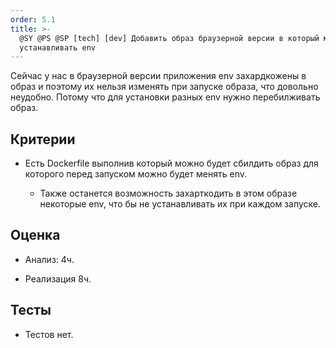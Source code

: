 ```yaml
---
order: 5.1
title: >-
  @SY @PS @SP [tech] [dev] Добавить образ браузерной версии в который можно
  устанавливать env
---
```


Сейчас у нас в браузерной версии приложения env захардкожены в образ и поэтому их нельзя изменять при запуске образа, что довольно неудобно. Потому что для установки разных env нужно перебилживать образ.

## Критерии

-  Есть Dockerfile выполнив который можно будет сбилдить образ для которого перед запуском можно будет менять env.

   -  Также останется возможность захарткодить в этом образе некоторые env, что бы не устанавливать их при каждом запуске.

## Оценка

-  Анализ: 4ч.

-  Реализация 8ч.

## Тесты

-  Тестов нет.
